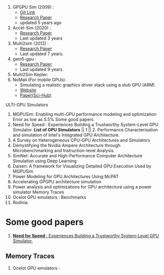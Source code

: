 1. GPGPU Sim (2009) :
	- [Git Link](https://github.com/gpgpu-sim/gpgpu-sim_distribution)
	- [Research Paper](https://www.researchgate.net/profile/Ali-Bakhoda-2/publication/224445130_Analyzing_CUDA_workloads_using_a_detailed_GPU_simulator/links/00b49525edd5aa467f000000/Analyzing-CUDA-workloads-using-a-detailed-GPU-simulator.pdf)
	- updated 5 years ago
2. Accel-Sim (2020) :
	- [Research Paper](https://par.nsf.gov/servlets/purl/10302226)
	- Last updated 3 years
3. Multi2sim (2012) :
	- [Research Paper](https://www.researchgate.net/profile/Dana-Schaa/publication/232613967_Multi2Sim_a_simulation_framework_for_CPU-GPU_computing/links/09e415087f437a51cc000000/Multi2Sim-a-simulation-framework-for-CPU-GPU-computing.pdf)
	- Last updated 7 years.
4. gem5-gpu :
	- [Research Paper](https://escholarship.org/content/qt9bx9341g/qt9bx9341g_noSplash_77b354479d5fffee7bce0c3d0c0bbde4.pdf)
	- Last updated 9 years
5. Multi2Sim Kepler:
6. NoMali (For mobile GPUs):
	- Simulating a realistic graphics driver stack using a stub GPU (ARM)
	- [Website](https://ieeexplore.ieee.org/abstract/document/7482100)
	- [Paper(Sci-Hub)](https://sci-hub.se/https://ieeexplore.ieee.org/abstract/document/7482100/authors#authors)



ULTI-GPU Simulators
1. MGPUSim:
Enabling multi-GPU performance modeling and optimization
Error as low as 5.5%
Some good papers
2. Need for Speed : Experiences Building a Trustworthy System-Level GPU Simulator.
__List of GPU Simulators__ || 1 || 2. Performance Characterisation and simulation of Intel's Integrated GPU Architecture.
3. A Survey on Heterogeneous CPU–GPU Architectures and Simulators
4. Demystifying the Nvidia Ampere Architecture through Microbenchmarking and Instruction-level Analysis
5. SimNet: Accurate and High-Performance Computer Architecture Simulation using Deep Learning
6. Daisen: A framework for Visualizing Detailed GPU Execution
Used by MGPUSim
7. Power Modeling for GPU Architectures Using McPAT
8. Accelerating GPGPU architecture simulation
9. Power analysis and optimizations for GPU architecture using a power simulator
Memory Traces
10. Ocelot GPU emulators :
Benchmarks
11. Rodinia


# Some good papers

1. [**Need for Speed** : Experiences Building a Trustworthy System-Level GPU Simulator.](https://ieeexplore.ieee.org/abstract/document/9407154/authors#authors)

## Memory Traces

1. Ocelot GPU emulators :
